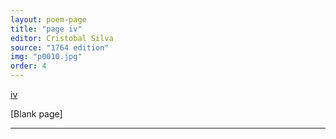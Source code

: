 ```yaml
---
layout: poem-page
title: "page iv"
editor: Cristobal Silva
source: "1764 edition"
img: "p0010.jpg"
order: 4
---
```



[iv]({{site.baseurl}}/images/{{page.img}})

[Blank page]

---

